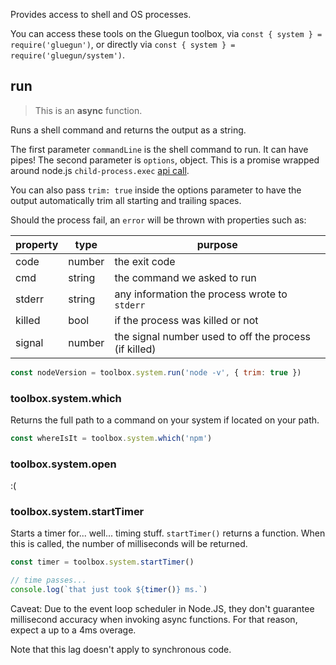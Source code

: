 Provides access to shell and OS processes.

You can access these tools on the Gluegun toolbox, via `const { system } = require('gluegun')`, or directly via `const { system } = require('gluegun/system')`.

## run

> This is an **async** function.

Runs a shell command and returns the output as a string.

The first parameter `commandLine` is the shell command to run. It can have pipes! The
second parameter is `options`, object. This is a promise wrapped around node.js `child-process.exec`
[api call](https://nodejs.org/api/child_process.html#child_process_child_process_exec_command_options_callback).

You can also pass `trim: true` inside the options parameter to have the output automatically trim all
starting and trailing spaces.

Should the process fail, an `error` will be thrown with properties such as:

| property | type   | purpose                                               |
| -------- | ------ | ----------------------------------------------------- |
| code     | number | the exit code                                         |
| cmd      | string | the command we asked to run                           |
| stderr   | string | any information the process wrote to `stderr`         |
| killed   | bool   | if the process was killed or not                      |
| signal   | number | the signal number used to off the process (if killed) |

```js
const nodeVersion = toolbox.system.run('node -v', { trim: true })
```

### toolbox.system.which

Returns the full path to a command on your system if located on your path.

```js
const whereIsIt = toolbox.system.which('npm')
```

### toolbox.system.open

:(

### toolbox.system.startTimer

Starts a timer for... well... timing stuff. `startTimer()` returns a function. When this is called, the number of milliseconds will be returned.

```js
const timer = toolbox.system.startTimer()

// time passes...
console.log(`that just took ${timer()} ms.`)
```

Caveat: Due to the event loop scheduler in Node.JS, they don't guarantee millisecond accuracy when invoking async functions. For that reason, expect a up to a 4ms overage.

Note that this lag doesn't apply to synchronous code.

